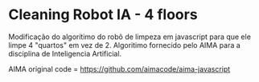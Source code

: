 # Cleaning Robot IA - 4 floors

Modificação do algorítimo do robô de limpeza em javascript para que ele limpe 4 "quartos" em vez de 2. 
Algoritimo fornecido pelo AIMA para a disciplina de Inteligencia Artificial.


AIMA original code = https://github.com/aimacode/aima-javascript
